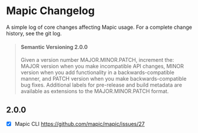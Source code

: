 # Mapic Changelog
A simple log of core changes affecting Mapic usage. For a complete change history, see the git log.

> #### Semantic Versioning 2.0.0
> Given a version number MAJOR.MINOR.PATCH, increment the:
> MAJOR version when you make incompatible API changes,
> MINOR version when you add functionality in a backwards-compatible manner, and
> PATCH version when you make backwards-compatible bug fixes.
> Additional labels for pre-release and build metadata are available as extensions to the MAJOR.MINOR.PATCH format.

## 2.0.0

- [x] Mapic CLI https://github.com/mapic/mapic/issues/27
